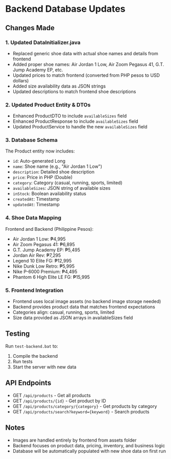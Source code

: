 # Backend Database Updates

## Changes Made

### 1. Updated DataInitializer.java
- Replaced generic shoe data with actual shoe names and details from frontend
- Added proper shoe names: Air Jordan 1 Low, Air Zoom Pegasus 41, G.T. Jump Academy EP, etc.
- Updated prices to match frontend (converted from PHP pesos to USD dollars)
- Added size availability data as JSON strings
- Updated descriptions to match frontend shoe descriptions

### 2. Updated Product Entity & DTOs
- Enhanced ProductDTO to include `availableSizes` field
- Enhanced ProductResponse to include `availableSizes` field  
- Updated ProductService to handle the new `availableSizes` field

### 3. Database Schema
The Product entity now includes:
- `id`: Auto-generated Long
- `name`: Shoe name (e.g., "Air Jordan 1 Low")
- `description`: Detailed shoe description
- `price`: Price in PHP (Double)
- `category`: Category (casual, running, sports, limited)
- `availableSizes`: JSON string of available sizes
- `inStock`: Boolean availability status
- `createdAt`: Timestamp
- `updatedAt`: Timestamp

### 4. Shoe Data Mapping
Frontend and Backend (Philippine Pesos):
- Air Jordan 1 Low: ₱4,995
- Air Zoom Pegasus 41: ₱6,895
- G.T. Jump Academy EP: ₱5,495
- Jordan Air Rev: ₱7,295
- Legend 10 Elite FG: ₱12,995
- Nike Dunk Low Retro: ₱5,995
- Nike P-6000 Premium: ₱4,495
- Phantom 6 High Elite LE FG: ₱15,995

### 5. Frontend Integration
- Frontend uses local image assets (no backend image storage needed)
- Backend provides product data that matches frontend expectations
- Categories align: casual, running, sports, limited
- Size data provided as JSON arrays in availableSizes field

## Testing
Run `test-backend.bat` to:
1. Compile the backend
2. Run tests
3. Start the server with new data

## API Endpoints
- GET `/api/products` - Get all products
- GET `/api/products/{id}` - Get product by ID
- GET `/api/products/category/{category}` - Get products by category
- GET `/api/products/search?keyword={keyword}` - Search products

## Notes
- Images are handled entirely by frontend from assets folder
- Backend focuses on product data, pricing, inventory, and business logic
- Database will be automatically populated with new shoe data on first run
